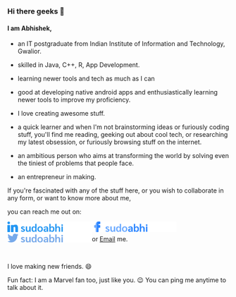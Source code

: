 ### Hi there geeks 👋

#### I am Abhishek, 
- an IT postgraduate from Indian Institute of Information and Technology, Gwalior.
- skilled in Java, C++, R, App Development.
- learning newer tools and tech as much as I can
- good at developing native android apps and enthusiastically learning newer tools to improve my proficiency.
- I love creating awesome stuff.
- a quick learner and when I'm not brainstorming ideas or furiously coding stuff, you'll find me reading, geeking out about cool tech, or researching my latest obsession, or furiously browsing stuff on the internet.

- an ambitious person who aims at transforming the world by solving even the tiniest of problems that people face.
- an entrepreneur in making. 

If you're fascinated with any of the stuff here, or you wish to collaborate in any form, or want to know more about me,

you can reach me out on:
<br/>
<!--<a href="mailto:abhishek2606@hotmail.com"><img align="left" src="assets/icons%20with%20padding/email.png" width="20"></a> -->

<a href="https://www.linkedin.com/in/sudoabhi/" target="_blank"><img align="left" src="assets/linkedin icon.png" alt="Linkedin" height=24></a>
<a href="https://www.facebook.com/sudoabHi/" target="_blank"><img align="left" src="assets/fb icon.png" height="24"></a> 
<a href="https://www.twitter.com/sudoabhi/" target="_blank"><img align="left" src="assets/twitter icon.png" height="24"></a>
<br/>
<!-- [Linkedin](https://www.linkedin.com/in/sudoabhi/ "Abhishek Kumar") &nbsp; [Email](mailto:abhishek2606@hotmail.com) &nbsp; [Facebook](https://www.facebook.com/sudoabHi/ "Abhishek Kumar Singh")-->
or [Email](mailto:abhishek2606@hotmail.com,abhishek626k@gmail.com) me.

<br/>


I love making new friends. 😄

Fun fact: I am a Marvel fan too, just like you. :wink: You can ping me anytime to talk about it. 

<!--
**sudoabhi/sudoabhi** is a ✨ _special_ ✨ repository because its `README.md` (this file) appears on your GitHub profile.

Here are some ideas to get you started:

- 🔭 I’m currently working on ...
- 🌱 I’m currently learning ...
- 👯 I’m looking to collaborate on ...
- 🤔 I’m looking for help with ...
- 💬 Ask me about ...
- 📫 How to reach me: ...
- 😄 Pronouns: ...
- ⚡ Fun fact: ...
-->

